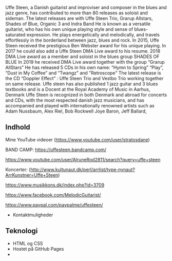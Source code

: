Uffe Steen, a Danish guitarist and improviser and composer in the blues and jazz genre, has contributed to more than 80 releases as soloist and sideman. The latest releases are with Uffe Steen Trio, Grarup Allstars, Shades of Blue, Organic 3 and Indra Band
He is known as a versatile guitarist, who has his own unique playing style and sense of blues-saturated expression. He plays energetically and melodically, and travels effortlessly in the borderland between jazz, blues and rock.
In 2015, Uffe Steen received the prestigious Ben Webster award for his unique playing.
In 2017 he could also add a Uffe Steen DMA Live award to his resume.
2018 DMA Live award as a member and soloist in the blues group SHADES OF BLUE
In 2019 he received DMA Live award together with the group “Grarup AllStars”
He has released 5 CDs in his own name: “Hymn to Spring” “Play”, “Dust in My Coffee” and “Twangz” and "Retroscope"
The latest release is the CD “Doppler Effect” : Uffe Steen Trio and Vestbo Trio working together on same release.
Uffe steen has also published 1 jazz guitar and 3 blues textbooks  and is a Docent at the Royal Academy of Music in Aarhus, Denmark
Uffe Steen is recognized in both Denmark and abroad for concerts and CDs, with the most  respected danish jazz musicians, and has accompanied and played with internationally renowned artists such as Adam Nussbaum, Alex Riel, Bob Rockwell Joye Baron, Jeff Ballard,





## Indhold
Mine YouTube videoer (https://www.youtube.com/user/stratosdane)

BAND CAMP: https://uffesteen.bandcamp.com/


https://www.youtube.com/user/AlruneRod2811/search?query=uffe+steen


Koncerter: (http://www.kultunaut.dk/perl/arrlist/type-nynaut?ArrKunstner=Uffe+Steen)


https://www.musikkons.dk/index.php?id=3709

https://www.facebook.com/MelodicGuitarist/

https://www.paypal.com/paypalme/uffesteen/






- Kontaktmuligheder

## Teknologi
- HTML og CSS
- Hostet på GitHub Pages
- 
